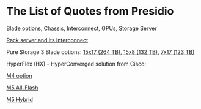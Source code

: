 # The List of Quotes from Presidio


[Blade options, Chassis, Interconnect, GPUs, Storage Server](https://github.com/Pomona-ITS/hpc/blob/master/design/vendors/Presidio/quotes/Pomona%20College%20Cisco%20UCS%20HPC%20Quote%202003218800607-01%2001-30-18%5B1%5D.pdf.pdf)


[Rack server and its Interconnect](https://github.com/Pomona-ITS/hpc/blob/master/design/vendors/Presidio/quotes/Pomona%20College%20Cisco%20UCS%20HPC%20-%20C240%20Rack%20Mount%20Servers%20Quote%202003218800607-02%2002-05-18.pdf)


Pure Storage 3 Blade options: [15x17 (264 TB)](https://github.com/Pomona-ITS/hpc/blob/master/design/vendors/Presidio/quotes/Pomona%20College%20Pure%20Storage%20FlashBlade%20264TB%20-%2015x17TB%20Quote%202003218800626-03%2001-30-18.pdf), [15x8 (132 TB)](https://github.com/Pomona-ITS/hpc/blob/master/design/vendors/Presidio/quotes/Pomona%20College%20Pure%20Storage%20FlashBlade%20132TB%20-%2015x8TB%20Quote%202003218800626-01%2001-30-18.pdf), [7x17 (123 TB)](https://github.com/Pomona-ITS/hpc/blob/master/design/vendors/Presidio/quotes/Pomona%20College%20Pure%20Storage%20FlashBlade%20123TB%20-%207x17TB%20Quote%202003218800626-02%2001-30-18.pdf)


HyperFlex (HX) - HyperConverged solution from Cisco:


[M4 option](https://github.com/Pomona-ITS/hpc/blob/master/design/vendors/Presidio/quotes/Pomona%20College%20Cisco%20UCS%20HPC%20-%20HX%20M4%20option%20Quote%202003218800607-05%2002-13-18.pdf)

[M5 All-Flash](https://github.com/Pomona-ITS/hpc/blob/master/design/vendors/Presidio/quotes/Pomona%20College%20Cisco%20UCS%20HPC%20-%20HX%20M5%20option%20AF%20Quote%202003218800607-03%2002-13-18.pdf)

[M5 Hybrid](https://github.com/Pomona-ITS/hpc/blob/master/design/vendors/Presidio/quotes/Pomona%20College%20Cisco%20UCS%20HPC%20-%20HX%20M5%20option%20Quote%202003218800607-04%200-13-18.pdf)
